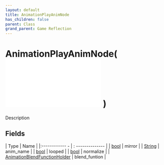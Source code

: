 ```yaml
---
layout: default
title: AnimationPlayAnimNode
has_children: false
parent: Class
grand_parent: Game Reflection
---
```

# AnimationPlayAnimNode( ![ AnimationEvalNode ](game-reflection/classes/animation_eval_node.md) )
Description 

## Fields
| Type | Name |
|:------------ - | : -------------- |
| [bool](game-reflection/components/bool.md) | mirror |
| [String](game-reflection/components/string.md) | anim_name |
| [bool](game-reflection/components/bool.md) | looped |
| [bool](game-reflection/components/bool.md) | normalize |
| [AnimationBlendFunctionHolder](game-reflection/classes/animation_blend_function_holder.md) | blend_funtion |
